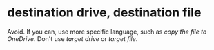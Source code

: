 # destination drive, destination file

Avoid. If you can, use more specific language, such as *copy the file to OneDrive*. Don't use *target drive* or *target file*. 
